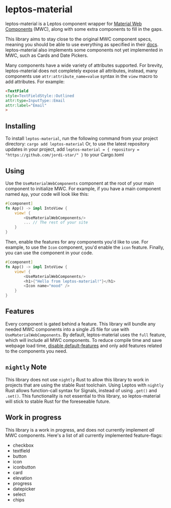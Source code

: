 # leptos-material
leptos-material is a Leptos component wrapper for [Material Web Components](https://material-web.dev/) (MWC), along with some extra components to fill in the gaps.

This library aims to stay close to the original MWC component specs, meaning you should be able to use everything
as specified in their [docs](https://material-web.dev/).
leptos-material also implements some components not yet implemented in MWC, such as Cards and Date Pickers.

Many components have a wide variety of attributes supported. For brevity, leptos-material does not completely expose all attributes,
instead, many components use `attr:attribute_name=value` syntax in the `view` macro to add attributes. For example:
 ```html
 <TextField
 style=TextFieldStyle::Outlined
 attr:type=InputType::Email
 attr:label="Email"
>
```
## Installing
To install `leptos-material`, run the following command from your project directory:
`cargo add leptos-material`
Or, to use the latest repository updates in your project, add `leptos-material = { repository = "https://github.com/jordi-star/" }` to your Cargo.toml

## Using
Use the `UseMaterialWebComponents` component at the root of your main component to initialize MWC.
For example, if you have a main component named `App`, your code will look like this:
```rust
#[component]
fn App() -> impl IntoView {
	view! {
		<UseMaterialWebComponents/>
		... // The rest of your site
	}
}
```
Then, enable the features for any components you'd like to use.
For example, to use the `Icon` component, you'd enable the `icon` feature.
Finally, you can use the component in your code.
```rust
#[component]
fn App() -> impl IntoView {
	view! {
		<UseMaterialWebComponents/>
		<h1>{"Hello from leptos-material!"}</h1>
		<Icon name="mood" />
	}
}
```


## Features
Every component is gated behind a feature. This library will bundle any needed MWC components into a single JS file for use with `UseMaterialWebComponents`. By default, leptos-material uses the `full` feature, which will include all MWC components.
To reduce compile time and save webpage load time, [disable default-features](https://doc.rust-lang.org/cargo/reference/features.html#dependency-features) and only add features related to the components you need.

## `nightly` Note
This library does not use `nightly` Rust to allow this library to work in projects that are using the stable Rust toolchain.
Using Leptos with `nightly` Rust allows function-call syntax for Signals, instead of using `.get()` and `.set()`. This functionality is not essential to this library, so leptos-material will stick to stable Rust for the foreseeable future.

## Work in progress
This library is a work in progress, and does not currently implement *all* MWC components.
Here's a list of all currently implemented feature-flags:
* checkbox
* textfield
* button
* icon
* iconbutton
* card
* elevation
* progress
* datepicker
* select
* chips
